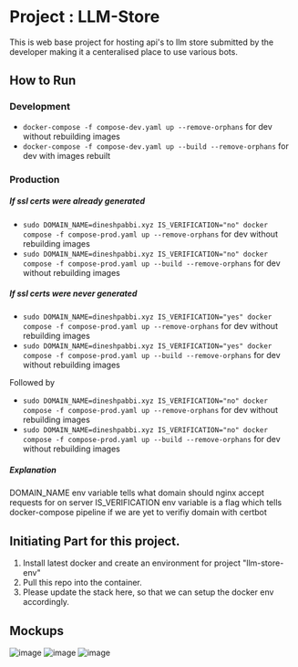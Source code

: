 # Project : LLM-Store
This is web base project for hosting api's to llm store submitted by the developer making it a centeralised place to use various bots.

## How to Run
### Development
- `docker-compose -f compose-dev.yaml up --remove-orphans` for dev without rebuilding images
- `docker-compose -f compose-dev.yaml up --build --remove-orphans` for dev with images rebuilt

### Production
##### If ssl certs were already generated
- `sudo DOMAIN_NAME=dineshpabbi.xyz IS_VERIFICATION="no" docker compose -f compose-prod.yaml up --remove-orphans` for dev without rebuilding images
- `sudo DOMAIN_NAME=dineshpabbi.xyz IS_VERIFICATION="no" docker compose -f compose-prod.yaml up --build --remove-orphans` for dev without rebuilding images

##### If ssl certs were never generated
- `sudo DOMAIN_NAME=dineshpabbi.xyz IS_VERIFICATION="yes" docker compose -f compose-prod.yaml up --remove-orphans` for dev without rebuilding images
- `sudo DOMAIN_NAME=dineshpabbi.xyz IS_VERIFICATION="yes" docker compose -f compose-prod.yaml up --build --remove-orphans` for dev without rebuilding images

Followed by
- `sudo DOMAIN_NAME=dineshpabbi.xyz IS_VERIFICATION="no" docker compose -f compose-prod.yaml up --remove-orphans` for dev without rebuilding images
- `sudo DOMAIN_NAME=dineshpabbi.xyz IS_VERIFICATION="no" docker compose -f compose-prod.yaml up --build --remove-orphans` for dev without rebuilding images

##### Explanation 
DOMAIN_NAME env variable tells what domain should nginx accept requests for on server
IS_VERIFICATION env variable is a flag which tells docker-compose pipeline if we are yet to verifiy domain with certbot

## Initiating Part for this project.
1. Install latest docker and create an environment for project "llm-store-env"
2. Pull this repo into the container.
3. Please update the stack here, so that we can setup the docker env accordingly.

## Mockups
![image](https://github.com/dineshpabbi10/llm-store/assets/4069680/33f5c759-32ab-4744-88ed-058bb89cbeb0)
![image](https://github.com/dineshpabbi10/llm-store/assets/4069680/99f79acb-da17-4b3e-9704-fa7dbc1079e8)
![image](https://github.com/dineshpabbi10/llm-store/assets/4069680/7accee38-169c-4bd9-9357-e26a8ec63066)



